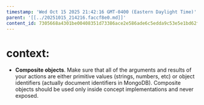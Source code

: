 ```yaml
---
timestamp: 'Wed Oct 15 2025 21:42:16 GMT-0400 (Eastern Daylight Time)'
parent: '[[../20251015_214216.faccf8e0.md]]'
content_id: 7305668a4301be00408351d73386ace2e586ade6c5edda9c53e5e1bd62fd0581
---
```


# context:

* **Composite objects**. Make sure that all of the arguments and results of your actions are either primitive values (strings, numbers, etc) or object identifiers (actually document identifiers in MongoDB). Composite objects should be used only inside concept implementations and never exposed.
